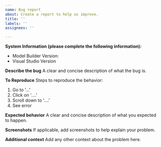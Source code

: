 ```yaml
---
name: Bug report
about: Create a report to help us improve.
title: ''
labels: ''
assignees: ''

---
```


**System Information (please complete the following information):**
 - Model Builder Version: 
 - Visual Studio Version

**Describe the bug**
A clear and concise description of what the bug is.

**To Reproduce**
Steps to reproduce the behavior:
1. Go to '...'
2. Click on '....'
3. Scroll down to '....'
4. See error

**Expected behavior**
A clear and concise description of what you expected to happen.

**Screenshots**
If applicable, add screenshots to help explain your problem.

**Additional context**
Add any other context about the problem here.
